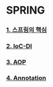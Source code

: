 # SPRING

### [1. 스프링의 핵심][1link]

[1link]: https://github.com/kimhyeyun/JAVASPRING-WEB/tree/main/JavaSpring/스프링입문/Spring/스프링핵심
### [2. IoC-DI][2link]

[2link]:https://github.com/kimhyeyun/JAVASPRING-WEB/tree/main/JavaSpring/스프링입문/Spring/IoC-DI
### [3. AOP][3link]

[3link]:https://github.com/kimhyeyun/JAVASPRING-WEB/tree/main/JavaSpring/스프링입문/Spring/AOP
### [4. Annotation][4link]
[4link]:https://github.com/kimhyeyun/JAVASPRING-WEB/tree/main/JavaSpring/스프링입문/Spring/Annotation
